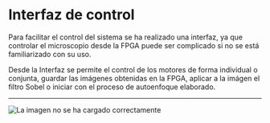 # Interfaz de control 

Para facilitar el control del sistema se ha realizado una interfaz, ya que controlar el microscopio desde la FPGA puede ser complicado si no se está familiarizado con su uso.

Desde la Interfaz se permite el control de los motores de forma individual o conjunta, guardar las imágenes obtenidas en la FPGA, aplicar a la imágen el filtro Sobel o iniciar con el proceso de autoenfoque elaborado.

---
![La imagen no se ha cargado correctamente](https://github.com/sanchezco/TFM_Autofocus_Delta_Stage/blob/main/python/img/Interfaz.png)
